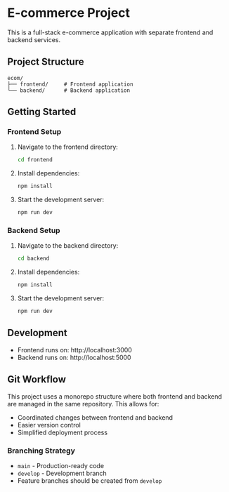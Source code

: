 # E-commerce Project

This is a full-stack e-commerce application with separate frontend and backend services.

## Project Structure

```
ecom/
├── frontend/     # Frontend application
└── backend/      # Backend application
```

## Getting Started

### Frontend Setup

1. Navigate to the frontend directory:
   ```bash
   cd frontend
   ```
2. Install dependencies:
   ```bash
   npm install
   ```
3. Start the development server:
   ```bash
   npm run dev
   ```

### Backend Setup

1. Navigate to the backend directory:
   ```bash
   cd backend
   ```
2. Install dependencies:
   ```bash
   npm install
   ```
3. Start the development server:
   ```bash
   npm run dev
   ```

## Development

- Frontend runs on: http://localhost:3000
- Backend runs on: http://localhost:5000

## Git Workflow

This project uses a monorepo structure where both frontend and backend are managed in the same repository. This allows for:

- Coordinated changes between frontend and backend
- Easier version control
- Simplified deployment process

### Branching Strategy

- `main` - Production-ready code
- `develop` - Development branch
- Feature branches should be created from `develop`
